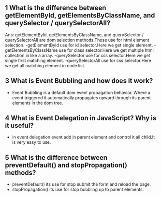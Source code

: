 ## 1 What is the difference between getElementById, getElementsByClassName, and querySelector / querySelectorAll?

Ans: getElementById, getElementsByClassName, and querySelector / querySelectorAll are dom selection methods.Those use for html element selection.
-getElementById use for id selector.Here we get single element.
-getElementsByClassName use for class selector.Here we get multiple html collection  in like a array.
-querySelector use for css selector.Here we get single first matching element.
-querySelectorAll use for css selector.Here we get all  matching element in node list.

## 3 What is Event Bubbling and how does it work?
- Event Bubbling is a default dom  event propagation behavior. Where a event triggered it  automatically propagates upward through its parent elements in the dom tree.


## 4 What is Event Delegation in JavaScript? Why is it useful? 
- In event delegation event add in parent element and control it all child.It is very easy to use.

## 5 What is the difference between preventDefault() and stopPropagation() methods?
- preventDefault() its use for stop submit the form and reload the page.
- stopPropagation() its use for stop bubbling up to parent elements.

 